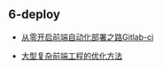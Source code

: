 ## 6-deploy

- [从零开启前端自动化部署之路Gitlab-ci](./6-deploy/从零开启前端自动化部署之路Gitlab-ci.md)

- [大型复杂前端工程的优化方法](./6-deploy/大型复杂前端工程的优化方法.md)

